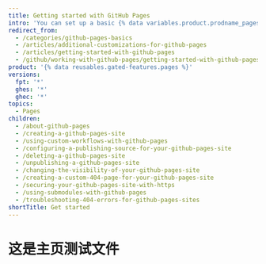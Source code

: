 ```yaml
---
title: Getting started with GitHub Pages
intro: 'You can set up a basic {% data variables.product.prodname_pages %} site for yourself, your organization, or your project.'
redirect_from:
  - /categories/github-pages-basics
  - /articles/additional-customizations-for-github-pages
  - /articles/getting-started-with-github-pages
  - /github/working-with-github-pages/getting-started-with-github-pages
product: '{% data reusables.gated-features.pages %}'
versions:
  fpt: '*'
  ghes: '*'
  ghec: '*'
topics:
  - Pages
children:
  - /about-github-pages
  - /creating-a-github-pages-site
  - /using-custom-workflows-with-github-pages
  - /configuring-a-publishing-source-for-your-github-pages-site
  - /deleting-a-github-pages-site
  - /unpublishing-a-github-pages-site
  - /changing-the-visibility-of-your-github-pages-site
  - /creating-a-custom-404-page-for-your-github-pages-site
  - /securing-your-github-pages-site-with-https
  - /using-submodules-with-github-pages
  - /troubleshooting-404-errors-for-github-pages-sites
shortTitle: Get started
---
```

# 这是主页测试文件
